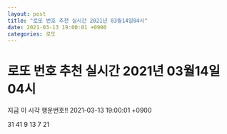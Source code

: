 ```yaml
---
layout: post
title: "로또 번호 추천 실시간 2021년 03월14일04시"
date: 2021-03-13 19:00:01 +0900
categories: 로또
---
```


# 로또 번호 추천 실시간 2021년 03월14일04시

지금 이 시각 행운번호!! 2021-03-13 19:00:01 +0900

 31  41  9  13  7  21 

